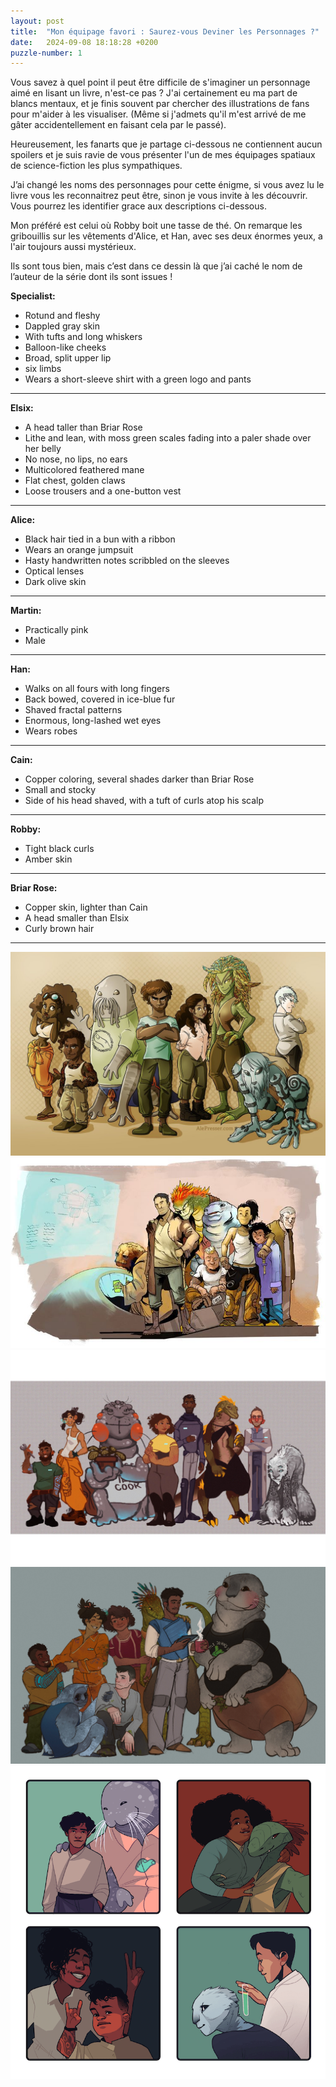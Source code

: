 ```yaml
---
layout: post
title:  "Mon équipage favori : Saurez-vous Deviner les Personnages ?"
date:   2024-09-08 18:18:28 +0200
puzzle-number: 1
---
```

Vous savez à quel point il peut être difficile de s'imaginer un personnage aimé en lisant un livre, n'est-ce pas ? J'ai certainement eu ma part de blancs mentaux, et je finis souvent par chercher des illustrations de fans pour m'aider à les visualiser. (Même si j'admets qu'il m'est arrivé de me gâter accidentellement en faisant cela par le passé).

Heureusement, les fanarts que je partage ci-dessous ne contiennent aucun spoilers et je suis ravie de vous présenter l'un de mes équipages spatiaux de science-fiction les plus sympathiques. 

J’ai changé les noms des personnages pour cette énigme, si vous avez lu le livre vous les reconnaitrez peut être, sinon je vous invite à les découvrir. Vous pourrez les identifier grace aux descriptions ci-dessous.

Mon préféré est celui où Robby boit une tasse de thé. On remarque les gribouillis sur les vêtements d'Alice, et Han, avec ses deux énormes yeux, a l'air toujours aussi mystérieux.

Ils sont tous bien, mais c’est dans ce dessin là que j’ai caché le nom de l’auteur de la série dont ils sont issues !

**Specialist:**

- Rotund and fleshy
- Dappled gray skin
- With tufts and long whiskers
- Balloon-like cheeks
- Broad, split upper lip
- six limbs
- Wears a short-sleeve shirt with a green logo and pants

---

**Elsix:**

- A head taller than Briar Rose
- Lithe and lean, with moss green scales fading into a paler shade over her belly
- No nose, no lips, no ears
- Multicolored feathered mane
- Flat chest, golden claws
- Loose trousers and a one-button vest

---

**Alice:**

- Black hair tied in a bun with a ribbon
- Wears an orange jumpsuit
- Hasty handwritten notes scribbled on the sleeves
- Optical lenses
- Dark olive skin

---

**Martin:**

- Practically pink
- Male

---

**Han:**

- Walks on all fours with long fingers
- Back bowed, covered in ice-blue fur
- Shaved fractal patterns
- Enormous, long-lashed wet eyes
- Wears robes

---

**Cain:**

- Copper coloring, several shades darker than Briar Rose
- Small and stocky
- Side of his head shaved, with a tuft of curls atop his scalp

---

**Robby:**

- Tight black curls
- Amber skin

---

**Briar Rose:**

- Copper skin, lighter than Cain
- A head smaller than Elsix
- Curly brown hair

---

![alt text](/assets/images/crew/wayfarer1.jpg)
![alt text](/assets/images/crew/wayfarer2.jpg)
![alt text](/assets/images/crew/wayfarer3.jpg)
![alt text](/assets/images/crew/wayfarer4.jpg)
![alt text](/assets/images/crew/wayfarer5.png)